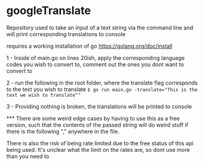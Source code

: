 # googleTranslate
Repository used to take an input of a text string via the command line and will print corresponding translations to console

requires a working installation of go https://golang.org/doc/install


1 - Inside of main.go on lines 20ish, apply the corresponding language codes you wish to convert to, comment out the ones you dont want to convert to

2 - run the following in the root folder, where the translate flag corresponds to the text you wish to translate  ``$ go run main.go -translate="This is the text we wish to translate""``

3 - Providing nothing is broken, the translations will be printed to console


*** There are some weird edge cases by having to use this as a free version, such that the contents of the passed string will do weird stuff
if there is the following "," anywhere in the file. 

There is also the risk of being rate limited due to the free status of this api being used. It's unclear what the limit on the rates are, so dont use more than you need to
